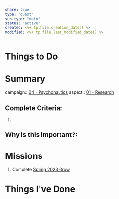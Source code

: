 ```yaml
---
share: true
type: "quest"
sub-type: "main"
status: "active"
created: <%+ tp.file.creation_date() %> 
modified: <%+ tp.file.last_modified_date() %>
---
```

 
  
# Things to Do

# Summary
campaign:: [04 - Psychonautics](./04%20-%20Psychonautics.md)
aspect:: [01 - Research](./01%20-%20Research.md)
## Complete Criteria:
1. 

## Why is this important?:

# Missions
1. Complete [Spring 2023 Grow](./Spring%202023%20Grow.md)

# Things I've Done